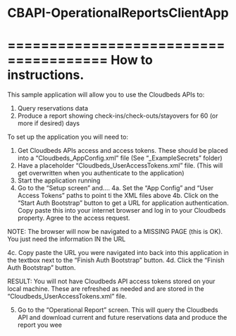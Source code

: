 # CBAPI-OperationalReportsClientApp

======================================
How to instructions.
======================================

This sample application will allow you to use the Cloudbeds APIs to:
1.	Query reservations data
2.	Produce a report showing check-ins/check-outs/stayovers for 60 (or more if desired) days

To set up the application you will need to:
1.	Get Cloudbeds APIs access and access tokens.   These should be placed into a “Cloudbeds_AppConfig.xml” file (See “_ExampleSecrets” folder)
2.	Have a placeholder “Cloudbeds_UserAccessTokens.xml” file.  (This will get overwritten when you authenticate to the application)
3.	Start the application running
4.	Go to the “Setup screen” and….
4a. Set the “App Config” and “User Access Tokens” paths to point ti the XML files above
4b. Click on the “Start Auth Bootstrap” button to get a URL for application authentication.  Copy paste this into your internet browser and log in to your Cloudbeds property.  Agree to the access request.

NOTE: The browser will now be navigated to a MISSING PAGE (this is OK).  You just need the information IN the URL

4c. Copy paste the URL you were navigated into back into this application in the textbox next to the “Finish Auth Bootstrap” button.
4d. Click the “Finish Auth Bootstrap” button.

RESULT: You will not have Cloudbeds API access tokens stored on your local machine.  These are refreshed as needed and are stored in the “Cloudbeds_UserAccessTokens.xml” file.  

5.	Go to the “Operational Report” screen.  This will query the Cloudbeds API and download current and future reservations data and produce the report you wee
